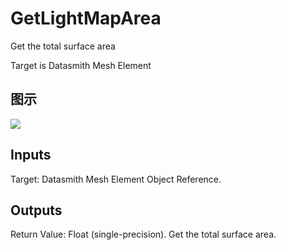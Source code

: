 # GetLightMapArea

Get the total surface area

Target is Datasmith Mesh Element

## 图示

![]($-20221218-18371646.png)

## Inputs

Target: Datasmith Mesh Element Object Reference.  

## Outputs

Return Value: Float (single-precision). Get the total surface area.


